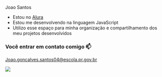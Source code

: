 Joao Santos 
- Estou no [Alura](https://www.alura.com.br)
- Estou me desenvolvendo na linguagem JavaScript
- Utilizo esse espaço para minha organização e compartilhamento dos meu projetos desenvolvidos

### Você entrar em contato comigo 📫
Joao.goncalves.santos04@escola.pr.gov.br

![](https://media1.tenor.com/m/9sepn9X9CC0AAAAd/the-world-is-mine-twim.gif)
